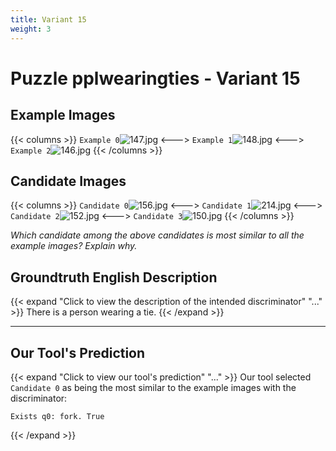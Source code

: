 ```yaml
---
title: Variant 15
weight: 3
---
```


# Puzzle pplwearingties - Variant 15

## Example Images
{{< columns >}}
`Example 0`![147.jpg](/natscene_data/images/147.jpg)
<--->
`Example 1`![148.jpg](/natscene_data/images/148.jpg)
<--->
`Example 2`![146.jpg](/natscene_data/images/146.jpg)
{{< /columns >}}

## Candidate Images
{{< columns >}}
`Candidate 0`![156.jpg](/natscene_data/images/156.jpg)
<--->
`Candidate 1`![214.jpg](/natscene_data/images/214.jpg)
<--->
`Candidate 2`![152.jpg](/natscene_data/images/152.jpg)
<--->
`Candidate 3`![150.jpg](/natscene_data/images/150.jpg)
{{< /columns >}}

*Which candidate among the above candidates is most similar to all the example images? Explain why.*

## Groundtruth English Description

{{< expand "Click to view the description of the intended discriminator" "..." >}}
There is a person wearing a tie.
{{< /expand >}}

---



## Our Tool's Prediction

{{< expand "Click to view our tool's prediction" "..." >}}
Our tool selected `Candidate 0` as being the most similar to the example images with the discriminator:
```plaintext
Exists q0: fork. True
```
{{< /expand >}}
